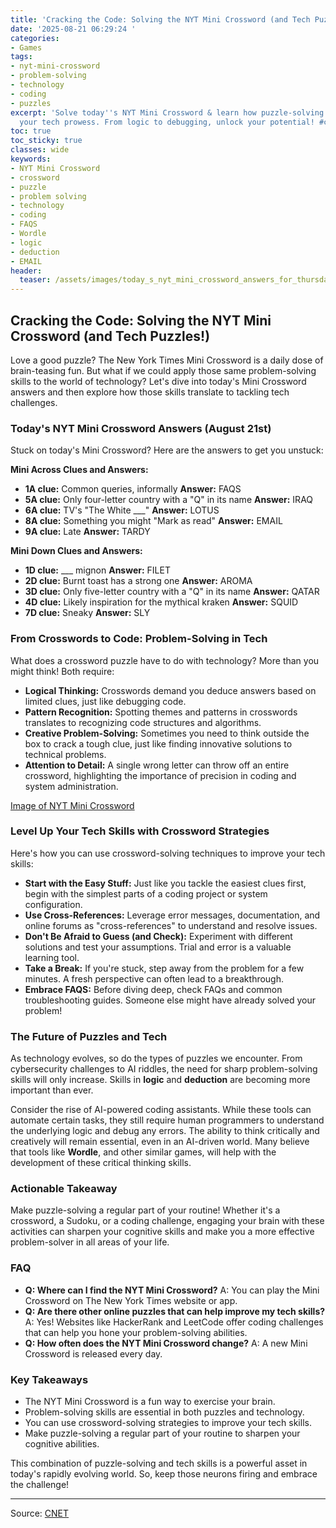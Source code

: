 ```yaml
---
title: 'Cracking the Code: Solving the NYT Mini Crossword (and Tech Puzzles!)'
date: '2025-08-21 06:29:24 '
categories:
- Games
tags:
- nyt-mini-crossword
- problem-solving
- technology
- coding
- puzzles
excerpt: 'Solve today''s NYT Mini Crossword & learn how puzzle-solving skills boost
  your tech prowess. From logic to debugging, unlock your potential! #crossword #tech'
toc: true
toc_sticky: true
classes: wide
keywords:
- NYT Mini Crossword
- crossword
- puzzle
- problem solving
- technology
- coding
- FAQS
- Wordle
- logic
- deduction
- EMAIL
header:
  teaser: /assets/images/today_s_nyt_mini_crossword_answers_for_thursday__a_20250821062923.jpg
---
```


## Cracking the Code: Solving the NYT Mini Crossword (and Tech Puzzles!)

Love a good puzzle? The New York Times Mini Crossword is a daily dose of brain-teasing fun. But what if we could apply those same problem-solving skills to the world of technology? Let's dive into today's Mini Crossword answers and then explore how those skills translate to tackling tech challenges.

### Today's NYT Mini Crossword Answers (August 21st)

Stuck on today's Mini Crossword? Here are the answers to get you unstuck:

**Mini Across Clues and Answers:**

*   **1A clue:** Common queries, informally
    **Answer:** FAQS
*   **5A clue:** Only four-letter country with a "Q" in its name
    **Answer:** IRAQ
*   **6A clue:** TV's "The White ___"
    **Answer:** LOTUS
*   **8A clue:** Something you might "Mark as read"
    **Answer:** EMAIL
*   **9A clue:** Late
    **Answer:** TARDY

**Mini Down Clues and Answers:**

*   **1D clue:** ___ mignon
    **Answer:** FILET
*   **2D clue:** Burnt toast has a strong one
    **Answer:** AROMA
*   **3D clue:** Only five-letter country with a "Q" in its name
    **Answer:** QATAR
*   **4D clue:** Likely inspiration for the mythical kraken
    **Answer:** SQUID
*   **7D clue:** Sneaky
    **Answer:** SLY



### From Crosswords to Code: Problem-Solving in Tech

What does a crossword puzzle have to do with technology? More than you might think! Both require: 

*   **Logical Thinking:** Crosswords demand you deduce answers based on limited clues, just like debugging code.
*   **Pattern Recognition:** Spotting themes and patterns in crosswords translates to recognizing code structures and algorithms.
*   **Creative Problem-Solving:** Sometimes you need to think outside the box to crack a tough clue, just like finding innovative solutions to technical problems.
*   **Attention to Detail:** A single wrong letter can throw off an entire crossword, highlighting the importance of precision in coding and system administration.


[Image of NYT Mini Crossword](https://www.cnet.com/a/img/resize/16d2290ea5c9dc928db9624c275de45ff920b828/hub/2024/07/25/50d61b9b-1c76-4678-9a92-f6eca531f4a8/nyt-mini-crossword-234876.jpg?auto=webp&fit=crop&height=614&width=1092)

### Level Up Your Tech Skills with Crossword Strategies

Here's how you can use crossword-solving techniques to improve your tech skills:

*   **Start with the Easy Stuff:** Just like you tackle the easiest clues first, begin with the simplest parts of a coding project or system configuration.
*   **Use Cross-References:** Leverage error messages, documentation, and online forums as "cross-references" to understand and resolve issues.
*   **Don't Be Afraid to Guess (and Check):** Experiment with different solutions and test your assumptions. Trial and error is a valuable learning tool.
*   **Take a Break:** If you're stuck, step away from the problem for a few minutes. A fresh perspective can often lead to a breakthrough.
*   **Embrace FAQS:** Before diving deep, check FAQs and common troubleshooting guides. Someone else might have already solved your problem!

### The Future of Puzzles and Tech

As technology evolves, so do the types of puzzles we encounter. From cybersecurity challenges to AI riddles, the need for sharp problem-solving skills will only increase. Skills in **logic** and **deduction** are becoming more important than ever.

Consider the rise of AI-powered coding assistants. While these tools can automate certain tasks, they still require human programmers to understand the underlying logic and debug any errors. The ability to think critically and creatively will remain essential, even in an AI-driven world. Many believe that tools like **Wordle**, and other similar games, will help with the development of these critical thinking skills.

### Actionable Takeaway

Make puzzle-solving a regular part of your routine! Whether it's a crossword, a Sudoku, or a coding challenge, engaging your brain with these activities can sharpen your cognitive skills and make you a more effective problem-solver in all areas of your life.

### FAQ

*   **Q: Where can I find the NYT Mini Crossword?**
    A: You can play the Mini Crossword on The New York Times website or app.
*   **Q: Are there other online puzzles that can help improve my tech skills?**
    A: Yes! Websites like HackerRank and LeetCode offer coding challenges that can help you hone your problem-solving abilities.
*   **Q: How often does the NYT Mini Crossword change?**
    A: A new Mini Crossword is released every day.

### Key Takeaways

*   The NYT Mini Crossword is a fun way to exercise your brain.
*   Problem-solving skills are essential in both puzzles and technology.
*   You can use crossword-solving strategies to improve your tech skills.
*   Make puzzle-solving a regular part of your routine to sharpen your cognitive abilities.

This combination of puzzle-solving and tech skills is a powerful asset in today's rapidly evolving world. So, keep those neurons firing and embrace the challenge!

---

Source: [CNET](https://www.cnet.com/tech/gaming/todays-nyt-mini-crossword-answers-for-thursday-aug-21/#ftag=CAD590a51e)